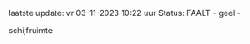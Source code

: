 laatste update: 
vr 03-11-2023 10:22   uur 
Status: FAALT - geel - 
<div class="service Y">schijfruimte</div>